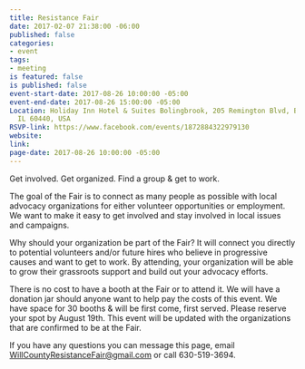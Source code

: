 ```yaml
---
title: Resistance Fair
date: 2017-02-07 21:38:00 -06:00
published: false
categories:
- event
tags:
- meeting
is featured: false
is published: false
event-start-date: 2017-08-26 10:00:00 -05:00
event-end-date: 2017-08-26 15:00:00 -05:00
Location: Holiday Inn Hotel & Suites Bolingbrook, 205 Remington Blvd, Bolingbrook,
  IL 60440, USA
RSVP-link: https://www.facebook.com/events/1872884322979130
website: 
link: 
page-date: 2017-08-26 10:00:00 -05:00
---
```


Get involved. Get organized. Find a group & get to work. 

The goal of the Fair is to connect as many people as possible with local advocacy organizations for either volunteer opportunities or employment. We want to make it easy to get involved and stay involved in local issues and campaigns. 

Why should your organization be part of the Fair? It will connect you directly to potential volunteers and/or future hires who believe in progressive causes and want to get to work. By attending, your organization will be able to grow their grassroots support and build out your advocacy efforts. 

There is no cost to have a booth at the Fair or to attend it. We will have a donation jar should anyone want to help pay the costs of this event. We have space for 30 booths & will be first come, first served. Please reserve your spot by August 19th. This event will be updated with the organizations that are confirmed to be at the Fair. 

If you have any questions you can message this page, email WillCountyResistanceFair@gmail.com or call 630-519-3694. 